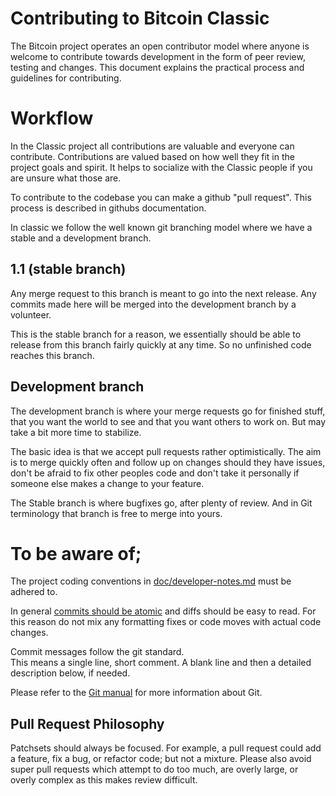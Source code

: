 # Contributing to Bitcoin Classic

The Bitcoin project operates an open contributor model where anyone is welcome
to contribute towards development in the form of peer review, testing and
changes. This document explains the practical process and guidelines for
contributing.


# Workflow

In the Classic project all contributions are valuable and everyone can
contribute.  Contributions are valued based on how well they fit in the project
goals and spirit.  It helps to socialize with the Classic people if you are
unsure what those are.

To contribute to the codebase you can make a github "pull request". This
process is described in githubs documentation.

In classic we follow the well known git branching model where we have a stable
and a development branch.

## 1.1 (stable branch)

Any merge request to this branch is meant to go into the next release. Any
commits made here will be merged into the development branch by a volunteer.

This is the stable branch for a reason, we essentially should be able to
release from this branch fairly quickly at any time. So no unfinished code
reaches this branch.

## Development branch

The development branch is where your merge requests go for finished stuff,
that you want the world to see and that you want others to work on. But may
take a bit more time to stabilize.

The basic idea is that we accept pull requests rather optimistically. The aim is
to merge quickly often and follow up on changes should they have issues,
don't be afraid to fix other peoples code and don't take it personally if
someone else makes a change to your feature.

The Stable branch is where bugfixes go, after plenty of review. And in Git
terminology that branch is free to merge into yours.


# To be aware of;

The project coding conventions in [doc/developer-notes.md](doc/developer-notes.md)
must be adhered to.

In general [commits should be atomic](https://en.wikipedia.org/wiki/Atomic_commit#Atomic_commit_convention)
and diffs should be easy to read. For this reason do not mix any formatting fixes
or code moves with actual code changes.

Commit messages follow the git standard.  
This means a single line, short comment. A blank line and then a detailed
description below, if needed.

Please refer to the [Git manual](https://git-scm.com/doc) for more information about Git.


Pull Request Philosophy
-----------------------

Patchsets should always be focused. For example, a pull request could add a
feature, fix a bug, or refactor code; but not a mixture. Please also avoid super
pull requests which attempt to do too much, are overly large, or overly complex
as this makes review difficult.
